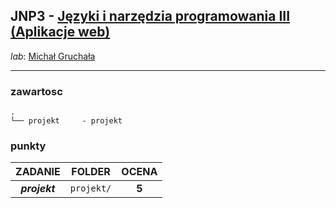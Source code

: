 ## JNP3 - [Języki i narzędzia programowania III (Aplikacje web)](https://usosweb.uw.edu.pl/kontroler.php?_action=katalog2/przedmioty/pokazPrzedmiot&prz_kod=1000-225bJNP3)

_lab_: [Michał Gruchała](https://usosweb.uw.edu.pl/kontroler.php?_action=katalog2/osoby/pokazOsobe&os_id=362216)

---

### zawartosc

```
.
└── projekt     - projekt
```

### punkty

| ZADANIE       | FOLDER    | OCENA |
| :-----------: | :-------: | :---: |
| **_projekt_** | `projekt/`| **5** |
